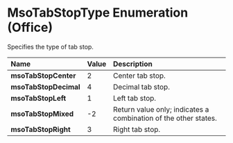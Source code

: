 
# MsoTabStopType Enumeration (Office)

Specifies the type of tab stop.



|**Name**|**Value**|**Description**|
|:-----|:-----|:-----|
|**msoTabStopCenter**|2|Center tab stop.|
|**msoTabStopDecimal**|4|Decimal tab stop.|
|**msoTabStopLeft**|1|Left tab stop.|
|**msoTabStopMixed**|-2|Return value only; indicates a combination of the other states. |
|**msoTabStopRight**|3|Right tab stop.|
